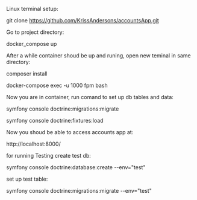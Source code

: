 Linux terminal setup:

git clone https://github.com/KrissAndersons/accountsApp.git

Go to project directory:

docker_compose up

After a while container shoud be up and runing, open new teminal in same directory:

composer install

docker-compose exec -u 1000 fpm bash

Now you are in container, run comand to set up db tables and data:

symfony console doctrine:migrations:migrate

symfony console doctrine:fixtures:load


Now you shoud be able to access accounts app at:

http://localhost:8000/


for running Testing create test db:

symfony console doctrine:database:create --env="test"

set up test table:

symfony console doctrine:migrations:migrate --env="test"


